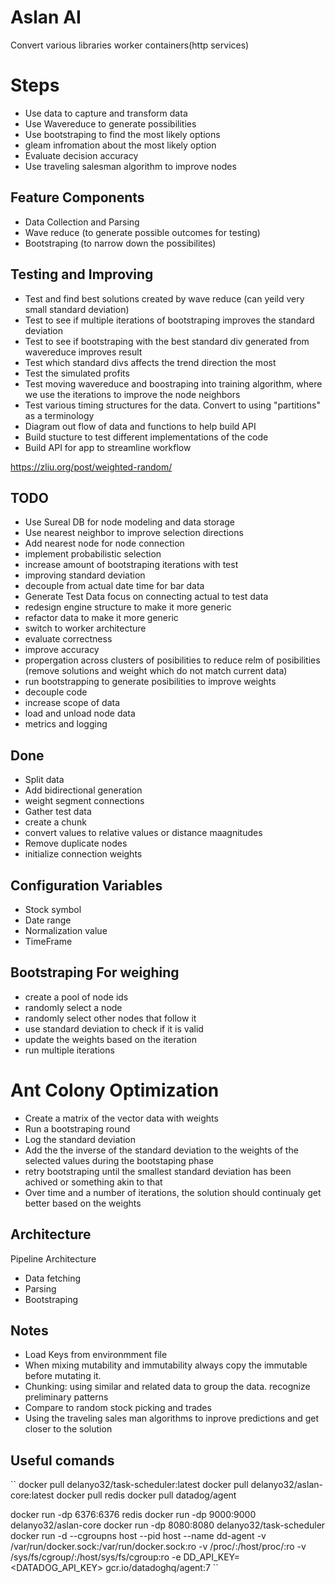 # Aslan AI
Convert various libraries worker containers(http services)

# Steps
- Use data to capture and transform data
- Use Wavereduce to generate possibilities
- Use bootstraping to find the most likely options
- gleam infromation about the most likely option
- Evaluate decision accuracy
- Use traveling salesman algorithm to improve nodes

## Feature Components
- Data Collection and Parsing
- Wave reduce (to generate possible outcomes for testing)
- Bootstraping (to narrow down the possibilites)

## Testing and Improving
- Test and find best solutions created by wave reduce (can yeild very small standard deviation)
- Test to see if multiple iterations of bootstraping improves the standard deviation 
- Test to see if bootstraping with the best standard div generated from wavereduce improves result
- Test which standard divs affects the trend direction the most
- Test the simulated profits
- Test moving wavereduce and boostraping into training algorithm, where we use the iterations to improve the node neighbors
- Test various timing structures for the data. Convert to using "partitions" as a terminology
- Diagram out flow of data and functions to help build API
- Build stucture to test different implementations of the code
- Build API for app to streamline workflow

https://zliu.org/post/weighted-random/

## TODO
- Use Sureal DB for node modeling and data storage
- Use nearest neighbor to improve selection directions
- Add nearest node for node connection
- implement probabilistic selection
- increase amount of bootstraping iterations with test
- improving standard deviation 
- decouple from actual date time for bar data
- Generate Test Data focus on connecting actual to test data
- redesign engine structure to make it more generic
- refactor data to make it more generic
- switch to worker architecture
- evaluate correctness
- improve accuracy
- propergation across clusters of posibilities to reduce relm of posibilities (remove solutions and weight which do not match current data)
- run bootstrapping to generate posibilities to improve weights
- decouple code
- increase scope of data
- load and unload node data
- metrics and logging

## Done
- Split data 
- Add bidirectional generation
- weight segment connections
- Gather test data
- create a chunk
- convert values to relative values or distance maagnitudes
- Remove duplicate nodes
- initialize connection weights

## Configuration Variables
- Stock symbol
- Date range
- Normalization value
- TimeFrame


## Bootstraping For weighing
- create a pool of node ids
- randomly select a node
- randomly select other nodes that follow it
- use standard deviation to check if it is valid 
- update the weights based on the iteration
- run multiple iterations 

# Ant Colony Optimization
- Create a matrix of the vector data with weights
- Run a bootstraping round
- Log the standard deviation 
- Add the the inverse of the standard deviation to the weights of the selected values during the bootstaping phase
- retry bootstraping until the smallest standard deviation has been achived or something akin to that
- Over time and a number of iterations, the solution should continualy get better based on the weights

## Architecture
Pipeline Architecture
- Data fetching 
- Parsing 
- Bootstraping


## Notes
- Load Keys from environmment file
- When mixing mutability and immutability always copy the immutable before mutating it. 
- Chunking: using similar and related data to group the data. recognize preliminary patterns
- Compare to random stock picking and trades
- Using the traveling sales man algorithms to inprove predictions and get closer to the solution


## Useful comands
``
docker pull delanyo32/task-scheduler:latest
docker pull delanyo32/aslan-core:latest
docker pull redis
docker pull datadog/agent

docker run -dp 6376:6376 redis
docker run -dp 9000:9000 delanyo32/aslan-core
docker run -dp 8080:8080 delanyo32/task-scheduler
docker run -d --cgroupns host --pid host --name dd-agent -v /var/run/docker.sock:/var/run/docker.sock:ro -v /proc/:/host/proc/:ro -v /sys/fs/cgroup/:/host/sys/fs/cgroup:ro -e DD_API_KEY=<DATADOG_API_KEY> gcr.io/datadoghq/agent:7
``